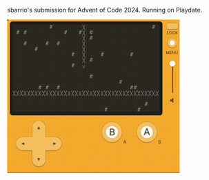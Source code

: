 sbarrio's submission for Advent of Code 2024. Running on Playdate.

<img width=400 src="elf_tron.gif">
